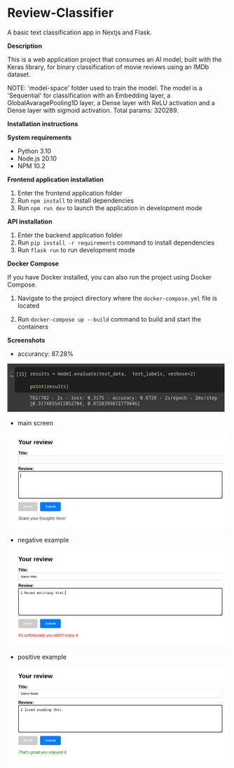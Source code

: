 # Review-Classifier
A basic text classification app in Nextjs and Flask.

**Description**

 This is a web application project that consumes an AI model, built with the Keras library, for binary classification of movie reviews using an IMDb dataset.

 NOTE: 'model-space' folder used to train the model. The model is a 'Sequential' for classification with an Embedding layer, a GlobalAvaragePooling1D layer, a Dense layer with ReLU activation and a Dense layer with sigmoid activation. Total params: 320289.

**Installation instructions**

**System requirements**

* Python 3.10
* Node.js 20.10
* NPM 10.2

**Frontend application installation**

1. Enter the frontend application folder
2. Run `npm install` to install dependencies
3. Run `npm run dev` to launch the application in development mode

**API installation**

1. Enter the backend application folder
2. Run `pip install -r requirements` command to install dependencies
3. Run `flask run` to run development mode

**Docker Compose**

If you have Docker installed, you can also run the project using Docker Compose.

1. Navigate to the project directory where the `docker-compose.yml` file is located

2. Run `docker-compose up --build` command to build and start the containers

**Screenshots**

- accurancy: 87.28%

![accurancy: 87.28%](screenshots/accuracy.png)

- main screen

![main page screen](screenshots/main_screen.png)

- negative example

![negative example](screenshots/example1.png)

- positive example

![positive example](screenshots/example2.png)